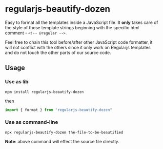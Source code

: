 # regularjs-beautify-dozen

Easy to format all the templates inside a JavaScript file. It **only** takes care of the style of those template strings beginning with the specific html comment - `<!-- @regular -->`. 

Feel free to chain this tool before/after other JavaScript code formatter, it will not conflict with the others since it only work on Regularjs templates and do not touch the other parts of our source code.

## Usage

### Use as lib

`npm install regularjs-beautify-dozen`

then 

```ts
import { format } from "regularjs-beautify-dozen"
```

### Use as command-line

`npx regularjs-beautify-dozen the-file-to-be-beautified`

**Note:** above command will effect the source file directly.
